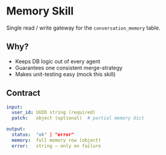 # Memory Skill

Single read / write gateway for the `conversation_memory` table.

## Why?

* Keeps DB logic out of every agent  
* Guarantees one consistent merge-strategy  
* Makes unit-testing easy (mock this skill)

## Contract

```yaml
input:
  user_id: UUID string (required)
  patch:   object (optional)  # partial memory dict

output:
  status:  "ok" | "error"
  memory:  full memory row (object)
  error:   string – only on failure
